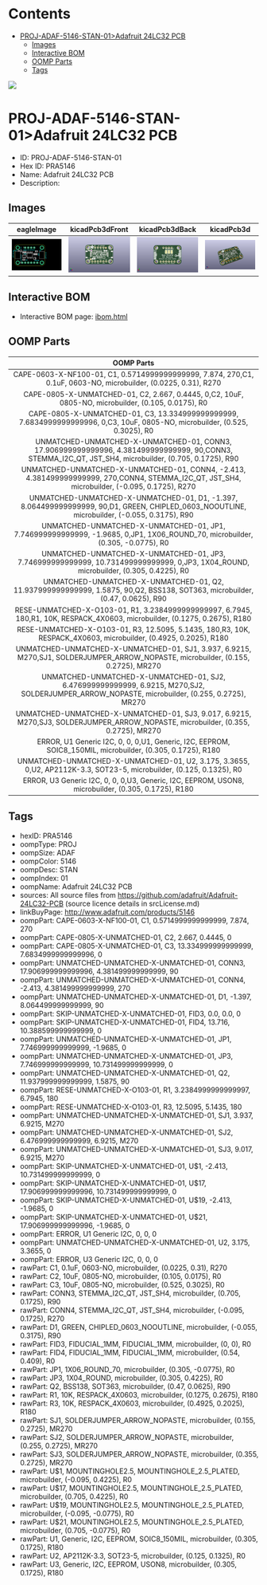 



Contents
========

* [PROJ-ADAF-5146-STAN-01>Adafruit 24LC32 PCB](#proj-adaf-5146-stan-01adafruit-24lc32-pcb)
	* [Images](#images)
	* [Interactive BOM](#interactive-bom)
	* [OOMP Parts](#oomp-parts)
	* [Tags](#tags)
  
![][im]
# PROJ-ADAF-5146-STAN-01>Adafruit 24LC32 PCB

- ID: PROJ-ADAF-5146-STAN-01
- Hex ID: PRA5146
- Name: Adafruit 24LC32 PCB
- Description: 

## Images
  
  

|eagleImage|kicadPcb3dFront|kicadPcb3dBack|kicadPcb3d|
| :---: | :---: | :---: | :---: |
|[![eagleImage](eagleImage_140.png)](eagleImage_600.png)|[![kicadPcb3dFront](kicadPcb3dFront_140.png)](kicadPcb3dFront_600.png)|[![kicadPcb3dBack](kicadPcb3dBack_140.png)](kicadPcb3dBack_600.png)|[![kicadPcb3d](kicadPcb3d_140.png)](kicadPcb3d_600.png)|

## Interactive BOM

- Interactive BOM page: [ibom.html](kicad/bom/ibom.html)

## OOMP Parts
  

|OOMP Parts|
| :---: |
|CAPE-0603-X-NF100-01, C1, 0.5714999999999999, 7.874, 270,C1, 0.1uF, 0603-NO, microbuilder, (0.0225, 0.31), R270|
|CAPE-0805-X-UNMATCHED-01, C2, 2.667, 0.4445, 0,C2, 10uF, 0805-NO, microbuilder, (0.105, 0.0175), R0|
|CAPE-0805-X-UNMATCHED-01, C3, 13.334999999999999, 7.6834999999999996, 0,C3, 10uF, 0805-NO, microbuilder, (0.525, 0.3025), R0|
|UNMATCHED-UNMATCHED-X-UNMATCHED-01, CONN3, 17.906999999999996, 4.381499999999999, 90,CONN3, STEMMA_I2C_QT, JST_SH4, microbuilder, (0.705, 0.1725), R90|
|UNMATCHED-UNMATCHED-X-UNMATCHED-01, CONN4, -2.413, 4.381499999999999, 270,CONN4, STEMMA_I2C_QT, JST_SH4, microbuilder, (-0.095, 0.1725), R270|
|UNMATCHED-UNMATCHED-X-UNMATCHED-01, D1, -1.397, 8.064499999999999, 90,D1, GREEN, CHIPLED_0603_NOOUTLINE, microbuilder, (-0.055, 0.3175), R90|
|UNMATCHED-UNMATCHED-X-UNMATCHED-01, JP1, 7.746999999999999, -1.9685, 0,JP1, 1X06_ROUND_70, microbuilder, (0.305, -0.0775), R0|
|UNMATCHED-UNMATCHED-X-UNMATCHED-01, JP3, 7.746999999999999, 10.731499999999999, 0,JP3, 1X04_ROUND, microbuilder, (0.305, 0.4225), R0|
|UNMATCHED-UNMATCHED-X-UNMATCHED-01, Q2, 11.937999999999999, 1.5875, 90,Q2, BSS138, SOT363, microbuilder, (0.47, 0.0625), R90|
|RESE-UNMATCHED-X-O103-01, R1, 3.2384999999999997, 6.7945, 180,R1, 10K, RESPACK_4X0603, microbuilder, (0.1275, 0.2675), R180|
|RESE-UNMATCHED-X-O103-01, R3, 12.5095, 5.1435, 180,R3, 10K, RESPACK_4X0603, microbuilder, (0.4925, 0.2025), R180|
|UNMATCHED-UNMATCHED-X-UNMATCHED-01, SJ1, 3.937, 6.9215, M270,SJ1, SOLDERJUMPER_ARROW_NOPASTE, microbuilder, (0.155, 0.2725), MR270|
|UNMATCHED-UNMATCHED-X-UNMATCHED-01, SJ2, 6.476999999999999, 6.9215, M270,SJ2, SOLDERJUMPER_ARROW_NOPASTE, microbuilder, (0.255, 0.2725), MR270|
|UNMATCHED-UNMATCHED-X-UNMATCHED-01, SJ3, 9.017, 6.9215, M270,SJ3, SOLDERJUMPER_ARROW_NOPASTE, microbuilder, (0.355, 0.2725), MR270|
|ERROR, U1 Generic I2C, 0, 0, 0,U1, Generic, I2C, EEPROM, SOIC8_150MIL, microbuilder, (0.305, 0.1725), R180|
|UNMATCHED-UNMATCHED-X-UNMATCHED-01, U2, 3.175, 3.3655, 0,U2, AP2112K-3.3, SOT23-5, microbuilder, (0.125, 0.1325), R0|
|ERROR, U3 Generic I2C, 0, 0, 0,U3, Generic, I2C, EEPROM, USON8, microbuilder, (0.305, 0.1725), R180|

## Tags

- hexID: PRA5146
- oompType: PROJ
- oompSize: ADAF
- oompColor: 5146
- oompDesc: STAN
- oompIndex: 01
- oompName: Adafruit 24LC32 PCB
- sources: All source files from https://github.com/adafruit/Adafruit-24LC32-PCB (source licence details in srcLicense.md)
- linkBuyPage: http://www.adafruit.com/products/5146
- oompPart: CAPE-0603-X-NF100-01, C1, 0.5714999999999999, 7.874, 270
- oompPart: CAPE-0805-X-UNMATCHED-01, C2, 2.667, 0.4445, 0
- oompPart: CAPE-0805-X-UNMATCHED-01, C3, 13.334999999999999, 7.6834999999999996, 0
- oompPart: UNMATCHED-UNMATCHED-X-UNMATCHED-01, CONN3, 17.906999999999996, 4.381499999999999, 90
- oompPart: UNMATCHED-UNMATCHED-X-UNMATCHED-01, CONN4, -2.413, 4.381499999999999, 270
- oompPart: UNMATCHED-UNMATCHED-X-UNMATCHED-01, D1, -1.397, 8.064499999999999, 90
- oompPart: SKIP-UNMATCHED-X-UNMATCHED-01, FID3, 0.0, 0.0, 0
- oompPart: SKIP-UNMATCHED-X-UNMATCHED-01, FID4, 13.716, 10.388599999999999, 0
- oompPart: UNMATCHED-UNMATCHED-X-UNMATCHED-01, JP1, 7.746999999999999, -1.9685, 0
- oompPart: UNMATCHED-UNMATCHED-X-UNMATCHED-01, JP3, 7.746999999999999, 10.731499999999999, 0
- oompPart: UNMATCHED-UNMATCHED-X-UNMATCHED-01, Q2, 11.937999999999999, 1.5875, 90
- oompPart: RESE-UNMATCHED-X-O103-01, R1, 3.2384999999999997, 6.7945, 180
- oompPart: RESE-UNMATCHED-X-O103-01, R3, 12.5095, 5.1435, 180
- oompPart: UNMATCHED-UNMATCHED-X-UNMATCHED-01, SJ1, 3.937, 6.9215, M270
- oompPart: UNMATCHED-UNMATCHED-X-UNMATCHED-01, SJ2, 6.476999999999999, 6.9215, M270
- oompPart: UNMATCHED-UNMATCHED-X-UNMATCHED-01, SJ3, 9.017, 6.9215, M270
- oompPart: SKIP-UNMATCHED-X-UNMATCHED-01, U$1, -2.413, 10.731499999999999, 0
- oompPart: SKIP-UNMATCHED-X-UNMATCHED-01, U$17, 17.906999999999996, 10.731499999999999, 0
- oompPart: SKIP-UNMATCHED-X-UNMATCHED-01, U$19, -2.413, -1.9685, 0
- oompPart: SKIP-UNMATCHED-X-UNMATCHED-01, U$21, 17.906999999999996, -1.9685, 0
- oompPart: ERROR, U1 Generic I2C, 0, 0, 0
- oompPart: UNMATCHED-UNMATCHED-X-UNMATCHED-01, U2, 3.175, 3.3655, 0
- oompPart: ERROR, U3 Generic I2C, 0, 0, 0
- rawPart: C1, 0.1uF, 0603-NO, microbuilder, (0.0225, 0.31), R270
- rawPart: C2, 10uF, 0805-NO, microbuilder, (0.105, 0.0175), R0
- rawPart: C3, 10uF, 0805-NO, microbuilder, (0.525, 0.3025), R0
- rawPart: CONN3, STEMMA_I2C_QT, JST_SH4, microbuilder, (0.705, 0.1725), R90
- rawPart: CONN4, STEMMA_I2C_QT, JST_SH4, microbuilder, (-0.095, 0.1725), R270
- rawPart: D1, GREEN, CHIPLED_0603_NOOUTLINE, microbuilder, (-0.055, 0.3175), R90
- rawPart: FID3, FIDUCIAL_1MM, FIDUCIAL_1MM, microbuilder, (0, 0), R0
- rawPart: FID4, FIDUCIAL_1MM, FIDUCIAL_1MM, microbuilder, (0.54, 0.409), R0
- rawPart: JP1, 1X06_ROUND_70, microbuilder, (0.305, -0.0775), R0
- rawPart: JP3, 1X04_ROUND, microbuilder, (0.305, 0.4225), R0
- rawPart: Q2, BSS138, SOT363, microbuilder, (0.47, 0.0625), R90
- rawPart: R1, 10K, RESPACK_4X0603, microbuilder, (0.1275, 0.2675), R180
- rawPart: R3, 10K, RESPACK_4X0603, microbuilder, (0.4925, 0.2025), R180
- rawPart: SJ1, SOLDERJUMPER_ARROW_NOPASTE, microbuilder, (0.155, 0.2725), MR270
- rawPart: SJ2, SOLDERJUMPER_ARROW_NOPASTE, microbuilder, (0.255, 0.2725), MR270
- rawPart: SJ3, SOLDERJUMPER_ARROW_NOPASTE, microbuilder, (0.355, 0.2725), MR270
- rawPart: U$1, MOUNTINGHOLE2.5, MOUNTINGHOLE_2.5_PLATED, microbuilder, (-0.095, 0.4225), R0
- rawPart: U$17, MOUNTINGHOLE2.5, MOUNTINGHOLE_2.5_PLATED, microbuilder, (0.705, 0.4225), R0
- rawPart: U$19, MOUNTINGHOLE2.5, MOUNTINGHOLE_2.5_PLATED, microbuilder, (-0.095, -0.0775), R0
- rawPart: U$21, MOUNTINGHOLE2.5, MOUNTINGHOLE_2.5_PLATED, microbuilder, (0.705, -0.0775), R0
- rawPart: U1, Generic, I2C, EEPROM, SOIC8_150MIL, microbuilder, (0.305, 0.1725), R180
- rawPart: U2, AP2112K-3.3, SOT23-5, microbuilder, (0.125, 0.1325), R0
- rawPart: U3, Generic, I2C, EEPROM, USON8, microbuilder, (0.305, 0.1725), R180



[im]: kicadPcb3d_450.png
